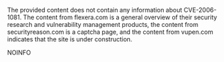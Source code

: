 The provided content does not contain any information about CVE-2006-1081. The content from flexera.com is a general overview of their security research and vulnerability management products, the content from securityreason.com is a captcha page, and the content from vupen.com indicates that the site is under construction.

NOINFO
